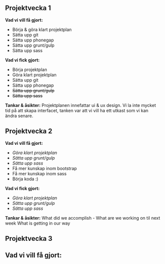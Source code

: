 ## Projektvecka 1
**Vad vi vill få gjort:**

 - Börja & göra klart projektplan
 - Sätta upp git
 - Sätta upp phonegap
 - Sätta upp grunt/gulp
 - Sätta upp sass

**Vad vi fick gjort:**

 - Börja projektplan
 - Göra klart projektplan
 - Sätta upp git
 - Sätta upp phonegap
 - ~~Sätta upp grunt/gulp~~
 - ~~Sätta upp sass~~

**Tankar & åsikter:**
Projektplanen innefattar ui & ux design. Vi la inte mycket tid på att skapa interfacet, tanken var att vi vill ha ett utkast som vi kan ändra senare.
## Projektvecka 2
**Vad vi vill få gjort:**

 - *Göra klart projektplan*
 - *Sätta upp grunt/gulp*
 - *Sätta upp sass*
 - Få mer kunskap inom bootstrap
 - Få mer kunskap inom sass
 - Börja koda :)

**Vad vi fick gjort:**

 - *Göra klart projektplan*
 - *Sätta upp grunt/gulp*
 - *Sätta upp sass*

**Tankar & åsikter:**
What did we accomplish - 
What are we working on til next week
What is getting in our way

## Projektvecka 3
**Vad vi vill få gjort:**
 - 
